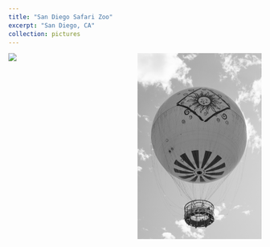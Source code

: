 ```yaml
---
title: "San Diego Safari Zoo"
excerpt: "San Diego, CA"
collection: pictures
---
```


<p>
    <div style="  content: '' clear: both; display: table;">
        <div style="float: left; width: 49%; margin-right: 2%;">
            <img src="/images/portfolio/sd_safari/1.jpg">
        </div>
        <div style="float: left; width: 49%;">
            <img src="/images/portfolio/sd_safari/2.jpg">
        </div>
    </div>
</p>

